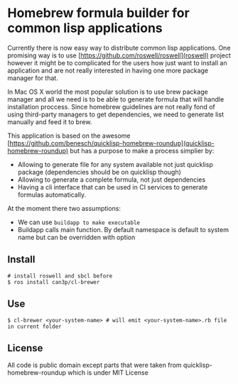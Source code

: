 # Homebrew formula builder for common lisp applications

Currently there is now easy way to distribute common lisp applications.
One promising way is to use [https://github.com/roswell/roswell](roswell) project
however it might be to complicated for the users how just want to install
an application and are not really interested in having one more package manager
for that.

In Mac OS X world the most popular solution is to use brew package manager and all
we need is to be able to generate formula that will handle installation proccess.
Since homebrew guidelines are not really fond of using third-party managers to
get dependencies, we need to generate list manually and feed it to brew.

This application is based on the awesome [https://github.com/benesch/quicklisp-homebrew-roundup](quicklisp-homebrew-roundup)
but has a purpose to make a process simplier by:

* Allowing to generate file for any system available not just quicklisp package (dependencies should be on quicklisp though)
* Allowing to generate a complete formula, not just dependencies
* Having a cli interface that can be used in CI services to generate formulas automatically.

At the moment there two assumptions:

* We can use `buildapp to make executable`
* Buildapp calls main function. By default namespace is default to system name but can be overridden with option

## Install

```
# install roswell and sbcl before
$ ros install can3p/cl-brewer
```


## Use

```
$ cl-brewer <your-system-name> # will emit <your-system-name>.rb file in current folder
```

## License

All code is public domain except parts that were taken from quicklisp-homebrew-roundup which is under MIT License
